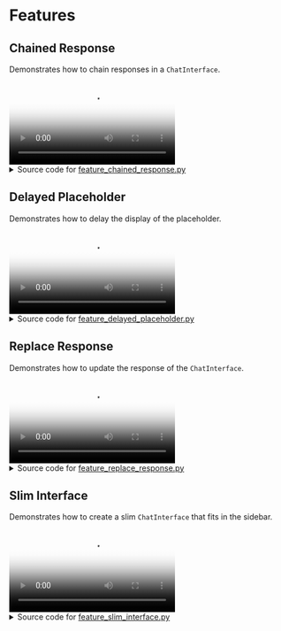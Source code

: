 # Features

## Chained Response

Demonstrates how to chain responses in a `ChatInterface`.

<video controls poster="../assets/thumbnails/feature_chained_response.png" >
    <source src="../assets/videos/feature_chained_response.mp4" type="video/mp4"
    style="max-height: 400px; max-width: 600px;">
    Your browser does not support the video tag.
</video>



<details>

<summary>Source code for <a href='../examples/features/feature_chained_response.py' target='_blank'>feature_chained_response.py</a></summary>

```python
"""
Demonstrates how to chain responses in a `ChatInterface`.
"""

from time import sleep

import panel as pn

pn.extension(design="material")

ARM_BOT = "Arm Bot"
LEG_BOT = "Leg Bot"


async def callback(contents: str, user: str, instance: pn.widgets.ChatInterface):
    sleep(1)
    if user == "User":
        yield {
            "user": ARM_BOT,
            "avatar": "🦾",
            "value": f"Hey, {LEG_BOT}! Did you hear the user?",
        }
        instance.respond()
    elif user == ARM_BOT:
        user_entry = instance.value[-2]
        user_contents = user_entry.value
        yield {
            "user": LEG_BOT,
            "avatar": "🦿",
            "value": f'Yeah! They said "{user_contents}".',
        }


chat_interface = pn.widgets.ChatInterface(callback=callback)
chat_interface.send("Send a message!", user="System", respond=False)
chat_interface.servable()
```
</details>


## Delayed Placeholder

Demonstrates how to delay the display of the placeholder.

<video controls poster="../assets/thumbnails/feature_delayed_placeholder.png" >
    <source src="../assets/videos/feature_delayed_placeholder.mp4" type="video/mp4"
    style="max-height: 400px; max-width: 600px;">
    Your browser does not support the video tag.
</video>



<details>

<summary>Source code for <a href='../examples/features/feature_delayed_placeholder.py' target='_blank'>feature_delayed_placeholder.py</a></summary>

```python
"""
Demonstrates how to delay the display of the placeholder.
"""

from asyncio import sleep

import panel as pn

pn.extension(design="material")


async def callback(contents: str, user: str, instance: pn.widgets.ChatInterface):
    try:
        seconds = float(contents)
        if 0 < seconds < 10:
            await sleep(seconds)
            return f"Slept {contents} seconds!"
        else:
            return "Please enter a number between 1 and 9!"
    except ValueError:
        return "Please enter a number!"


chat_interface = pn.widgets.ChatInterface(
    callback=callback,
    placeholder_threshold=2,
    placeholder_text="Waiting for reply...",
)
chat_interface.send(
    "Send a number to make the system sleep between 1 and 9 seconds!",
    user="System",
    respond=False,
)
chat_interface.servable()
```
</details>


## Replace Response

Demonstrates how to update the response of the `ChatInterface`.

<video controls poster="../assets/thumbnails/feature_replace_response.png" >
    <source src="../assets/videos/feature_replace_response.mp4" type="video/mp4"
    style="max-height: 400px; max-width: 600px;">
    Your browser does not support the video tag.
</video>



<details>

<summary>Source code for <a href='../examples/features/feature_replace_response.py' target='_blank'>feature_replace_response.py</a></summary>

```python
"""
Demonstrates how to update the response of the `ChatInterface`.
"""

from asyncio import sleep
from random import choice

import panel as pn

pn.extension(design="material")


async def callback(contents: str, user: str, instance: pn.widgets.ChatInterface):
    yield "Let me flip the coin for you..."
    await sleep(1)

    characters = "/|\\_"
    index = 0
    for _ in range(0, 28):
        index = (index + 1) % len(characters)
        yield "\r" + characters[index]
        await sleep(0.005)

    result = choice(["heads", "tails"])
    if result in contents.lower():
        yield f"Woohoo, {result}! You win!"
    else:
        yield f"Aw, got {result}. Try again!"


chat_interface = pn.widgets.ChatInterface(
    widgets=[
        pn.widgets.RadioButtonGroup(
            options=["Heads!", "Tails!"], button_type="primary", button_style="outline"
        )
    ],
    callback=callback,
    callback_user="Game Master",
)
chat_interface.send(
    "Select heads or tails, then click send!", user="System", respond=False
)
chat_interface.servable()
```
</details>


## Slim Interface

Demonstrates how to create a slim `ChatInterface` that fits in the sidebar.

<video controls poster="../assets/thumbnails/feature_slim_interface.png" >
    <source src="../assets/videos/feature_slim_interface.mp4" type="video/mp4"
    style="max-height: 400px; max-width: 600px;">
    Your browser does not support the video tag.
</video>



<details>

<summary>Source code for <a href='../examples/features/feature_slim_interface.py' target='_blank'>feature_slim_interface.py</a></summary>

```python
"""
Demonstrates how to create a slim `ChatInterface` that fits in the sidebar.
"""
import panel as pn

pn.extension(design="material")


async def callback(contents: str, user: str, instance: pn.widgets.ChatInterface):
    message = f"Echoing {user}: {contents}"
    return message


chat_interface = pn.widgets.ChatInterface(
    callback=callback,
    show_send=False,
    show_rerun=False,
    show_undo=False,
    show_clear=False,
    show_button_name=False,
    sizing_mode="stretch_both",
    min_height=200,
    width=475,
)
chat_interface.send("Send a message and hear an echo!", user="System", respond=False)

pn.template.FastListTemplate(
    main=[
        """We've put a *slim* `ChatInterface` in the sidebar. In the main area you \
could add the object you are chatting about"""
    ],
    sidebar=[chat_interface],
    sidebar_width=500,
).servable()
```
</details>